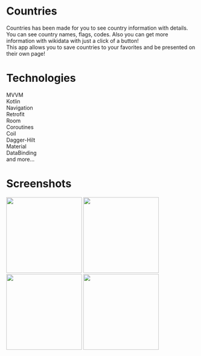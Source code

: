 # Countries

Countries has been made for you to see country information with details. You can see country names, flags, codes. Also you can get more information with wikidata with just a click of a button! \
This app allows you to save countries to your favorites and be presented on their own page!

# Technologies

MVVM \
Kotlin \
Navigation \
Retrofit\
Room\
Coroutines\
Coil\
Dagger-Hilt\
Material\
DataBinding\
and more...

# Screenshots

<img src="https://user-images.githubusercontent.com/79326983/185784564-ae80811f-c612-4de4-ad78-06e92f67b90d.png" width="200">     <img src="https://user-images.githubusercontent.com/79326983/185784559-5b083e37-2644-4ffb-a784-45536c972f21.png" width="200">     <img src="https://user-images.githubusercontent.com/79326983/185784562-d08da74f-e021-4f8b-9e69-2f8735516cc8.png" width="200">     <img src="https://user-images.githubusercontent.com/79326983/185784563-419dd746-703c-41a2-964f-92f0c72962e5.png" width="200">     
